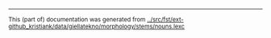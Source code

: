
* * *
<small>This (part of) documentation was generated from [../src/fst/ext-github_kristiank/data/giellatekno/morphology/stems/nouns.lexc](http://github.com/giellalt/lang-vot/blob/main/../src/fst/ext-github_kristiank/data/giellatekno/morphology/stems/nouns.lexc)</small>